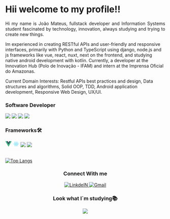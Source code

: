 
<h1 >Hii welcome to my profile!!</h1> 

<p  align="justify">Hi my name is João Mateus, fullstack developer and Information Systems student fascinated by technology, innovation, always studying and trying to create new things.

 Im experienced in creating RESTful APIs and user-friendly and responsive interfaces, primarily with Python and TypeScript using django, node.js and js frameworks like vue, react, nuxt, next on the frontend, and studying native android development with kotlin. Currently, a developer at the Innovation Hub (Polo de Inovação - IFAM) and intern at the Imprensa Oficial do Amazonas.

Current Domain Interests: Restful APIs best practices and design, Data structures and algorithms, Solid OOP, TDD, Android application development, Responsive Web Design, UX/UI.</p>


<div float="left">
 
  <h3 align="left">Software Developer</h3>
    <code><img height="20"<img src="https://www.seekpng.com/png/full/80-803501_javascript-logo-logo-de-java-script-png.png"></code>
    <code><img height="20"<img src="https://cdn.iconscout.com/icon/free/png-512/typescript-1174965.png"></code>
    <code><img height="20" src="https://miro.medium.com/max/930/0*MNVJq_8e0SJoqZb5.jpg"></code>
    <code><img height="20" src="https://upload.wikimedia.org/wikipedia/commons/thumb/c/c3/Python-logo-notext.svg/1869px-Python-logo-notext.svg.png"></code>
    
   <h3 align="left"> Frameworks🛠️</h3>
   <code><img height="20" src="https://raw.githubusercontent.com/github/explore/80688e429a7d4ef2fca1e82350fe8e3517d3494d/topics/vue/vue.png"></code>            
   <code><img height="20" src="https://raw.githubusercontent.com/github/explore/80688e429a7d4ef2fca1e82350fe8e3517d3494d/topics/react/react.png"></code>                  <code><img height="20" src="https://brandslogos.com/wp-content/uploads/images/large/angular-icon-logo.png"></code>
   <code><img height="20" src="https://static.djangoproject.com/img/logos/django-logo-negative.1d528e2cb5fb.png"></code>
  </div>                    
 <br>
 
<div align="left">
  
[![Top Langs](https://github-readme-stats.vercel.app/api/top-langs/?username=joaomateuus&layout=compact&theme=tokyonight)](https://github.com/joaomateuus/github-readme-stats)
  
</div>                                                                                                                                                                                                   
 <div align="center">
 <h3 height="50" width="60">Connect With me</h3>
  <a target="_blank" href="https://www.linkedin.com/in/jo%C3%A3omateus-/">
    <img alt="LinkdeIN" width="22px" src="https://cdn.jsdelivr.net/npm/simple-icons@v3/icons/linkedin.svg" />
  </a>
 
  <a target="_blank" href="mailto:joaomateusmoraisdeamaral@gmail.com">
    <img alt="Gmail" width="22px" src="https://cdn.jsdelivr.net/npm/simple-icons@v3/icons/gmail.svg" />
  </a>
</div>

 <div align="center">
   <h3 height="50" width="60">Look what I´m studying📚</h3>
     <a target="_blank" href="">
      <img  align="left "src="https://upload.wikimedia.org/wikipedia/commons/4/45/Notion_app_logo.png?20200221181224" heigth="50" width="60" />
    </a>
</div>
 <br>
